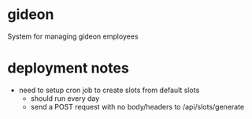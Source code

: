# gideon
System for managing gideon employees

# deployment notes

- need to setup cron job to create slots from default slots
  - should run every day
  - send a POST request with no body/headers to /api/slots/generate

